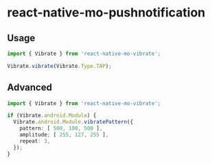 # react-native-mo-pushnotification

## Usage

```ts
import { Vibrate } from 'react-native-mo-vibrate';

Vibrate.vibrate(Vibrate.Type.TAP);
```

## Advanced

```ts
import { Vibrate } from 'react-native-mo-vibrate';

if (Vibrate.android.Module) {
  Vibrate.android.Module.vibratePattern({
    pattern: [ 500, 100, 500 ],
    amplitude; [ 255, 127, 255 ],
    repeat: 3,
  });
}
```
